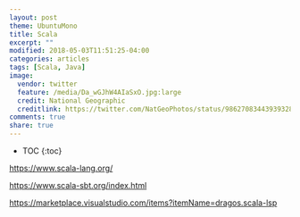 ```yaml
---
layout: post
theme: UbuntuMono
title: Scala
excerpt: ""
modified: 2018-05-03T11:51:25-04:00
categories: articles
tags: [Scala, Java]
image:
  vendor: twitter
  feature: /media/Da_wGJhW4AIaSxO.jpg:large
  credit: National Geographic
  creditlink: https://twitter.com/NatGeoPhotos/status/986270834439393280
comments: true
share: true
---
```


* TOC
{:toc}

https://www.scala-lang.org/


https://www.scala-sbt.org/index.html

https://marketplace.visualstudio.com/items?itemName=dragos.scala-lsp
